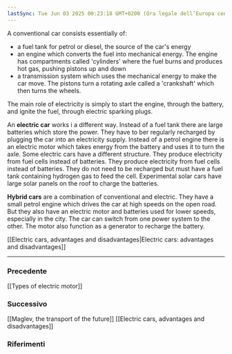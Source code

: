 ```yaml
---
lastSync: Tue Jun 03 2025 00:23:18 GMT+0200 (Ora legale dell’Europa centrale)
---
```

A conventional car consists essentially of:
- a fuel tank for petrol or diesel, the source of the car's energy
- an engine which converts the fuel into mechanical energy. The engine has compartments called 'cylinders' where the fuel burns and produces hot gas, pushing pistons up and down
- a transmission system which uses the mechanical energy to make the car move. The pistons turn a rotating axle called a 'crankshaft' which then turns the wheels.

The main role of electricity is simply to start the engine, through the battery, and ignite the fuel, through electric sparking plugs.

An **electric car** works i a different way. Instead of a fuel tank there are large batteries which store the power. They have to ber regularly recharged by plugging the car into an electricity supply. Instead of a petrol engine there is an electric motor which takes energy from the battery and uses it to turn the axle.
Some electric cars have a different structure. They produce electricity from fuel cells instead of batteries. They produce electricity from fuel cells instead of batteries. They do not need to be recharged but must have a fuel tank containing hydrogen gas to feed the cell.
Experimental solar cars have large solar panels on the roof to charge the batteries.

**Hybrid cars** are a combination of conventional and electric. They have a small petrol engine which drives the car at high speeds on the open road. But they also have an electric motor and batteries used for lower speeds, especially in the city. The car can switch from one power system to the other. The motor also function as a generator to recharge the battery.

[[Electric cars, advantages and disadvantages|Electric cars: advantages and disadvantages]]

---
### Precedente
[[Types of electric motor]]

### Successivo
[[Maglev, the transport of the future]]
[[Electric cars, advantages and disadvantages]]

### Riferimenti
#